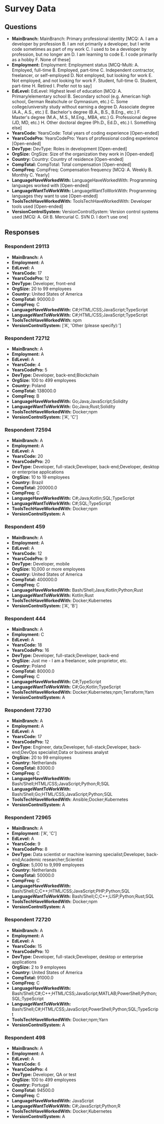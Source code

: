 # Survey Data

## Questions

- **MainBranch:** MainBranch: Primary professional identity [MCQ: A. I am a developer by profession B. I am not primarily a developer, but I write code sometimes as part of my work C. I used to be a developer by profession, but no longer am D. I am learning to code E. I code primarily as a hobby F. None of these]
- **Employment:** Employment: Employment status [MCQ-Multi: A. Employed, full-time B. Employed, part-time C. Independent contractor, freelancer, or self-employed D. Not employed, but looking for work E. Not employed, and not looking for work F. Student, full-time G. Student, part-time H. Retired I. Prefer not to say]
- **EdLevel:** EdLevel: Highest level of education [MCQ: A. Primary/elementary school B. Secondary school (e.g. American high school, German Realschule or Gymnasium, etc.) C. Some college/university study without earning a degree D. Associate degree (A.A., A.S., etc.) E. Bachelor's degree (B.A., B.S., B.Eng., etc.) F. Master's degree (M.A., M.S., M.Eng., MBA, etc.) G. Professional degree (JD, MD, etc.) H. Other doctoral degree (Ph.D., Ed.D., etc.) I. Something else]
- **YearsCode:** YearsCode: Total years of coding experience [Open-ended]
- **YearsCodePro:** YearsCodePro: Years of professional coding experience [Open-ended]
- **DevType:** DevType: Roles in development [Open-ended]
- **OrgSize:** OrgSize: Size of the organization they work in [Open-ended]
- **Country:** Country: Country of residence [Open-ended]
- **CompTotal:** CompTotal: Total compensation [Open-ended]
- **CompFreq:** CompFreq: Compensation frequency [MCQ: A. Weekly B. Monthly C. Yearly]
- **LanguageHaveWorkedWith:** LanguageHaveWorkedWith: Programming languages worked with [Open-ended]
- **LanguageWantToWorkWith:** LanguageWantToWorkWith: Programming languages they want to use [Open-ended]
- **ToolsTechHaveWorkedWith:** ToolsTechHaveWorkedWith: Developer tools used [Open-ended]
- **VersionControlSystem:** VersionControlSystem: Version control systems used [MCQ: A. Git B. Mercurial C. SVN D. I don't use one]

## Responses

### Respondent 29113

- **MainBranch:** A
- **Employment:** A
- **EdLevel:** A
- **YearsCode:** 17
- **YearsCodePro:** 12
- **DevType:** Developer, front-end
- **OrgSize:** 20 to 99 employees
- **Country:** United States of America
- **CompTotal:** 90000.0
- **CompFreq:** C
- **LanguageHaveWorkedWith:** C#;HTML/CSS;JavaScript;TypeScript
- **LanguageWantToWorkWith:** C#;HTML/CSS;JavaScript;TypeScript
- **ToolsTechHaveWorkedWith:** npm
- **VersionControlSystem:** ['A', 'Other (please specify):']

### Respondent 72712

- **MainBranch:** A
- **Employment:** A
- **EdLevel:** A
- **YearsCode:** 4
- **YearsCodePro:** 5
- **DevType:** Developer, back-end;Blockchain
- **OrgSize:** 100 to 499 employees
- **Country:** Poland
- **CompTotal:** 138000.0
- **CompFreq:** B
- **LanguageHaveWorkedWith:** Go;Java;JavaScript;Solidity
- **LanguageWantToWorkWith:** Go;Java;Rust;Solidity
- **ToolsTechHaveWorkedWith:** Docker;npm
- **VersionControlSystem:** ['A', 'C']

### Respondent 72594

- **MainBranch:** A
- **Employment:** A
- **EdLevel:** A
- **YearsCode:** 20
- **YearsCodePro:** 20
- **DevType:** Developer, full-stack;Developer, back-end;Developer, desktop or enterprise applications
- **OrgSize:** 10 to 19 employees
- **Country:** Brazil
- **CompTotal:** 200000.0
- **CompFreq:** C
- **LanguageHaveWorkedWith:** C#;Java;Kotlin;SQL;TypeScript
- **LanguageWantToWorkWith:** C#;SQL;TypeScript
- **ToolsTechHaveWorkedWith:** Docker;npm
- **VersionControlSystem:** A

### Respondent 459

- **MainBranch:** A
- **Employment:** A
- **EdLevel:** A
- **YearsCode:** 12
- **YearsCodePro:** 9
- **DevType:** Developer, mobile
- **OrgSize:** 10,000 or more employees
- **Country:** United States of America
- **CompTotal:** 400000.0
- **CompFreq:** C
- **LanguageHaveWorkedWith:** Bash/Shell;Java;Kotlin;Python;Rust
- **LanguageWantToWorkWith:** Kotlin;Rust
- **ToolsTechHaveWorkedWith:** Docker;Kubernetes
- **VersionControlSystem:** ['A', 'B']

### Respondent 444

- **MainBranch:** A
- **Employment:** C
- **EdLevel:** A
- **YearsCode:** 18
- **YearsCodePro:** 16
- **DevType:** Developer, full-stack;Developer, back-end
- **OrgSize:** Just me - I am a freelancer, sole proprietor, etc.
- **Country:** Poland
- **CompTotal:** 80000.0
- **CompFreq:** C
- **LanguageHaveWorkedWith:** C#;TypeScript
- **LanguageWantToWorkWith:** C#;Go;Kotlin;TypeScript
- **ToolsTechHaveWorkedWith:** Docker;Kubernetes;npm;Terraform;Yarn
- **VersionControlSystem:** A

### Respondent 72730

- **MainBranch:** A
- **Employment:** A
- **EdLevel:** A
- **YearsCode:** 17
- **YearsCodePro:** 12
- **DevType:** Engineer, data;Developer, full-stack;Developer, back-end;DevOps specialist;Data or business analyst
- **OrgSize:** 20 to 99 employees
- **Country:** Netherlands
- **CompTotal:** 83000.0
- **CompFreq:** C
- **LanguageHaveWorkedWith:** Bash/Shell;HTML/CSS;JavaScript;Python;R;SQL
- **LanguageWantToWorkWith:** Bash/Shell;Go;HTML/CSS;JavaScript;Python;SQL
- **ToolsTechHaveWorkedWith:** Ansible;Docker;Kubernetes
- **VersionControlSystem:** A

### Respondent 72965

- **MainBranch:** A
- **Employment:** ['A', 'C']
- **EdLevel:** A
- **YearsCode:** 9
- **YearsCodePro:** 8
- **DevType:** Data scientist or machine learning specialist;Developer, back-end;Academic researcher;Scientist
- **OrgSize:** 5,000 to 9,999 employees
- **Country:** Netherlands
- **CompTotal:** 50000.0
- **CompFreq:** C
- **LanguageHaveWorkedWith:** Bash/Shell;C;C++;HTML/CSS;JavaScript;PHP;Python;SQL
- **LanguageWantToWorkWith:** Bash/Shell;C;C++;LISP;Python;Rust;SQL
- **ToolsTechHaveWorkedWith:** Docker;npm
- **VersionControlSystem:** A

### Respondent 72720

- **MainBranch:** A
- **Employment:** A
- **EdLevel:** A
- **YearsCode:** 15
- **YearsCodePro:** 10
- **DevType:** Developer, full-stack;Developer, desktop or enterprise applications
- **OrgSize:** 2 to 9 employees
- **Country:** United States of America
- **CompTotal:** 91000.0
- **CompFreq:** C
- **LanguageHaveWorkedWith:** Bash/Shell;C#;C++;HTML/CSS;JavaScript;MATLAB;PowerShell;Python;SQL;TypeScript
- **LanguageWantToWorkWith:** Bash/Shell;C#;HTML/CSS;JavaScript;PowerShell;Python;SQL;TypeScript
- **ToolsTechHaveWorkedWith:** Docker;npm;Yarn
- **VersionControlSystem:** A

### Respondent 498

- **MainBranch:** A
- **Employment:** A
- **EdLevel:** A
- **YearsCode:** 6
- **YearsCodePro:** 4
- **DevType:** Developer, QA or test
- **OrgSize:** 100 to 499 employees
- **Country:** Portugal
- **CompTotal:** 94500.0
- **CompFreq:** C
- **LanguageHaveWorkedWith:** JavaScript
- **LanguageWantToWorkWith:** C#;JavaScript;Python;R
- **ToolsTechHaveWorkedWith:** Docker;Kubernetes
- **VersionControlSystem:** A

